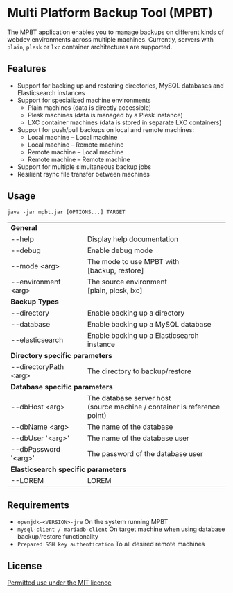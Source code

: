 # Multi Platform Backup Tool (MPBT)

The MPBT application enables you to manage backups on different kinds of webdev environments across multiple machines. Currently, servers with `plain`, `plesk` or `lxc` container architectures are supported.

## Features

- Support for backing up and restoring directories, MySQL databases and Elasticsearch instances
- Support for specialized machine environments
    - Plain machines (data is directly accessible)
    - Plesk machines (data is managed by a Plesk instance)
    - LXC container machines (data is stored in separate LXC containers)
- Support for push/pull backups on local and remote machines:
    - Local machine – Local machine
    - Local machine – Remote machine
    - Remote machine – Local machine
    - Remote machine – Remote machine
- Support for multiple simultaneous backup jobs
- Resilient rsync file transfer between machines

## Usage

`java -jar mpbt.jar [OPTIONS...] TARGET`

<table>
    <tr>
        <td colspan="2"><b>General</b></td>
    </tr>
    <tr>
        <td>--help</td>
        <td>Display help documentation</td>
    </tr>
    <tr>
        <td>--debug</td>
        <td>Enable debug mode</td>
    </tr>
    <tr>
        <td>--mode &lt;arg&gt;</td>
        <td>The mode to use MPBT with<br>[backup, restore]</td>
    </tr>
    <tr>
        <td>--environment &lt;arg&gt;</td>
        <td>The source environment<br>[plain, plesk, lxc]</td>
    </tr>
    <tr>
        <td colspan="2"><b>Backup Types</b></td>
    </tr>
    <tr>
        <td>--directory</td>
        <td>Enable backing up a directory</td>
    </tr>
    <tr>
        <td>--database</td>
        <td>Enable backing up a MySQL database</td>
    </tr>
    <tr>
        <td>--elasticsearch</td>
        <td>Enable backing up a Elasticsearch instance</td>
    </tr>
    <tr>
        <td colspan="2"><b>Directory specific parameters</b></td>
    </tr>
    <tr>
        <td>--directoryPath &lt;arg&gt;</td>
        <td>The directory to backup/restore</td>
    </tr>
    <tr>
        <td colspan="2"><b>Database specific parameters</b></td>
    </tr>
    <tr>
        <td>--dbHost &lt;arg&gt;</td>
        <td>The database server host<br>(source machine / container is reference point)</td>
    </tr>
    <tr>
        <td>--dbName &lt;arg&gt;</td>
        <td>The name of the database</td>
    </tr>
    <tr>
        <td>--dbUser '&lt;arg&gt;'</td>
        <td>The name of the database user</td>
    </tr>
    <tr>
        <td>--dbPassword '&lt;arg&gt;'</td>
        <td>The password of the database user</td>
    </tr>
    <tr>
        <td colspan="2"><b>Elasticsearch specific parameters</b></td>
    </tr>
    <tr>
        <td>--LOREM</td>
        <td>LOREM</td>
    </tr>
</table>

## Requirements

- `openjdk-<VERSION>-jre` On the system running MPBT
- `mysql-client / mariadb-client` On target machine when using database backup/restore functionality
- `Prepared SSH key authentication` To all desired remote machines

## License

[Permitted use under the MIT licence](https://choosealicense.com/licenses/mit/)
